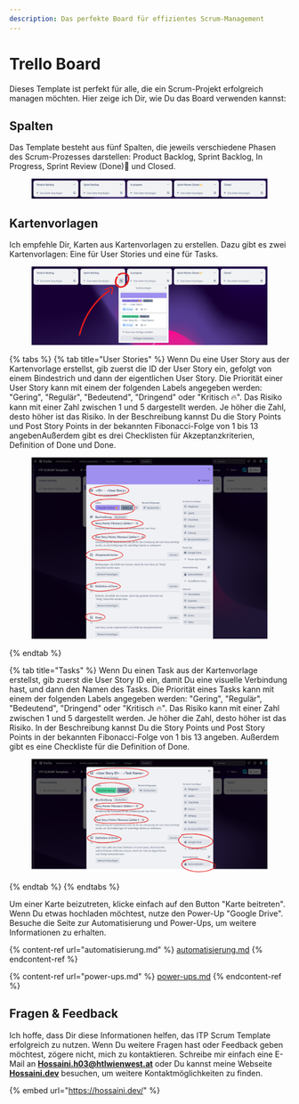 ```yaml
---
description: Das perfekte Board für effizientes Scrum-Management
---
```


# Trello Board

Dieses Template ist perfekt für alle, die ein Scrum-Projekt erfolgreich managen möchten. Hier zeige ich Dir, wie Du das Board verwenden kannst:

## Spalten

Das Template besteht aus fünf Spalten, die jeweils verschiedene Phasen des Scrum-Prozesses darstellen: Product Backlog, Sprint Backlog, In Progress, Sprint Review (Done)🙌 und Closed.

<figure><img src="../.gitbook/assets/board lists.png" alt=""><figcaption></figcaption></figure>

## Kartenvorlagen

Ich empfehle Dir, Karten aus Kartenvorlagen zu erstellen. Dazu gibt es zwei Kartenvorlagen: Eine für User Stories und eine für Tasks.

<figure><img src="../.gitbook/assets/kartenvorlagen.png" alt=""><figcaption></figcaption></figure>

{% tabs %}
{% tab title="User Stories" %}
Wenn Du eine User Story aus der Kartenvorlage erstellst, gib zuerst die ID der User Story ein, gefolgt von einem Bindestrich und dann der eigentlichen User Story. Die Priorität einer User Story kann mit einem der folgenden Labels angegeben werden: "Gering", "Regulär", "Bedeutend", "Dringend" oder "Kritisch 🔥". Das Risiko kann mit einer Zahl zwischen 1 und 5 dargestellt werden. Je höher die Zahl, desto höher ist das Risiko. In der Beschreibung kannst Du die Story Points und Post Story Points in der bekannten Fibonacci-Folge von 1 bis 13 angebenAußerdem gibt es drei Checklisten für Akzeptanzkriterien, Definition of Done und Done.

<figure><img src="../.gitbook/assets/userstory karte.png" alt=""><figcaption></figcaption></figure>
{% endtab %}

{% tab title="Tasks" %}
Wenn Du einen Task aus der Kartenvorlage erstellst, gib zuerst die User Story ID ein, damit Du eine visuelle Verbindung hast, und dann den Namen des Tasks. Die Priorität eines Tasks kann mit einem der folgenden Labels angegeben werden: "Gering", "Regulär", "Bedeutend", "Dringend" oder "Kritisch 🔥". Das Risiko kann mit einer Zahl zwischen 1 und 5 dargestellt werden. Je höher die Zahl, desto höher ist das Risiko. In der Beschreibung kannst Du die Story Points und Post Story Points in der bekannten Fibonacci-Folge von 1 bis 13 angeben. Außerdem gibt es eine Checkliste für die Definition of Done.

<figure><img src="../.gitbook/assets/task karte.png" alt=""><figcaption></figcaption></figure>
{% endtab %}
{% endtabs %}

Um einer Karte beizutreten, klicke einfach auf den Button "Karte beitreten". Wenn Du etwas hochladen möchtest, nutze den Power-Up "Google Drive". Besuche die Seite zur Automatisierung und Power-Ups, um weitere Informationen zu erhalten.

{% content-ref url="automatisierung.md" %}
[automatisierung.md](automatisierung.md)
{% endcontent-ref %}

{% content-ref url="power-ups.md" %}
[power-ups.md](power-ups.md)
{% endcontent-ref %}

## Fragen & Feedback

Ich hoffe, dass Dir diese Informationen helfen, das ITP Scrum Template erfolgreich zu nutzen. Wenn Du weitere Fragen hast oder Feedback geben möchtest, zögere nicht, mich zu kontaktieren. Schreibe mir einfach eine E-Mail an [**Hossaini.h03@htlwienwest.at**](mailto:Hossaini.h03@htlwienwest.at?subject=ITP%20SCRUM%20Template) oder Du kannst meine Webseite [**Hossaini.dev**](https://hossaini.dev/) besuchen, um weitere Kontaktmöglichkeiten zu finden.

{% embed url="https://hossaini.dev/" %}

